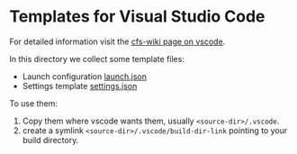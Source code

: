 Templates for Visual Studio Code
================================

For detailed information visit the [cfs-wiki page on vscode](https://gitlab.com/openCFS/cfs/-/wikis/vscode).

In this directory we collect some template files:
* Launch configuration [launch.json](./launch.json)
* Settings template [settings.json](./settings.json)

To use them:
1. Copy them where vscode wants them, usually `<source-dir>/.vscode`.
2. create a symlink `<source-dir>/.vscode/build-dir-link` pointing to your build directory.